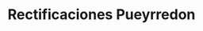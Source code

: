 ---
title: "Rectificaciones Pueyrredon"
url: /san-salvador-de-jujuy/rectificaciones-pueyrredon/
shop: Autoteile
---